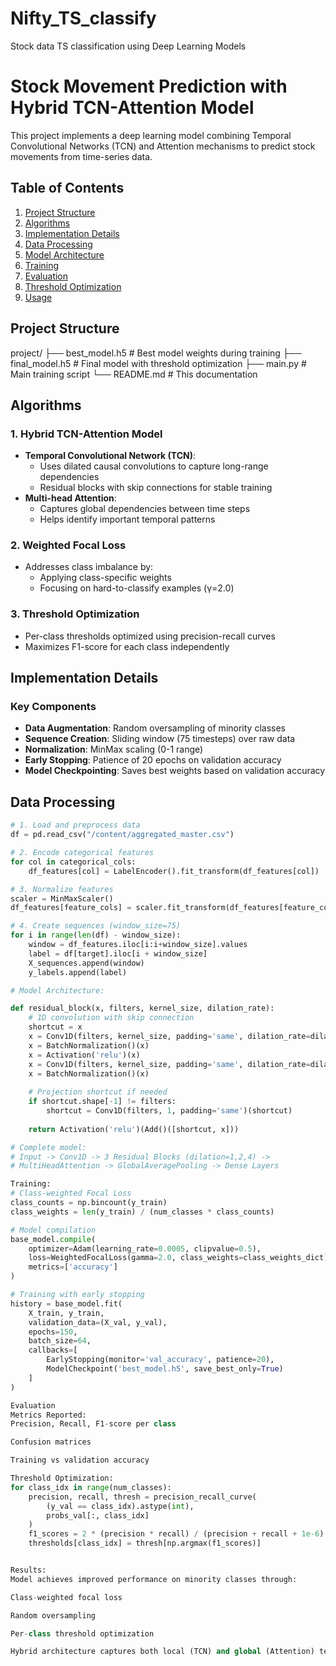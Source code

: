 # Nifty_TS_classify
Stock data TS classification using Deep Learning Models

# Stock Movement Prediction with Hybrid TCN-Attention Model

This project implements a deep learning model combining Temporal Convolutional Networks (TCN) and Attention mechanisms to predict stock movements from time-series data.

## Table of Contents
1. [Project Structure](#project-structure)
2. [Algorithms](#algorithms)
3. [Implementation Details](#implementation-details)
4. [Data Processing](#data-processing)
5. [Model Architecture](#model-architecture)
6. [Training](#training)
7. [Evaluation](#evaluation)
8. [Threshold Optimization](#threshold-optimization)
9. [Usage](#usage)

## Project Structure
project/
├── best_model.h5 # Best model weights during training
├── final_model.h5 # Final model with threshold optimization
├── main.py # Main training script
└── README.md # This documentation



## Algorithms

### 1. Hybrid TCN-Attention Model
- **Temporal Convolutional Network (TCN)**:
  - Uses dilated causal convolutions to capture long-range dependencies
  - Residual blocks with skip connections for stable training
- **Multi-head Attention**:
  - Captures global dependencies between time steps
  - Helps identify important temporal patterns

### 2. Weighted Focal Loss
- Addresses class imbalance by:
  - Applying class-specific weights
  - Focusing on hard-to-classify examples (γ=2.0)

### 3. Threshold Optimization
- Per-class thresholds optimized using precision-recall curves
- Maximizes F1-score for each class independently

## Implementation Details

### Key Components
- **Data Augmentation**: Random oversampling of minority classes
- **Sequence Creation**: Sliding window (75 timesteps) over raw data
- **Normalization**: MinMax scaling (0-1 range)
- **Early Stopping**: Patience of 20 epochs on validation accuracy
- **Model Checkpointing**: Saves best weights based on validation accuracy

## Data Processing

```python
# 1. Load and preprocess data
df = pd.read_csv("/content/aggregated_master.csv")

# 2. Encode categorical features
for col in categorical_cols:
    df_features[col] = LabelEncoder().fit_transform(df_features[col])

# 3. Normalize features
scaler = MinMaxScaler()
df_features[feature_cols] = scaler.fit_transform(df_features[feature_cols])

# 4. Create sequences (window_size=75)
for i in range(len(df) - window_size):
    window = df_features.iloc[i:i+window_size].values
    label = df[target].iloc[i + window_size]
    X_sequences.append(window)
    y_labels.append(label)

# Model Architecture:

def residual_block(x, filters, kernel_size, dilation_rate):
    # 1D convolution with skip connection
    shortcut = x
    x = Conv1D(filters, kernel_size, padding='same', dilation_rate=dilation_rate)(x)
    x = BatchNormalization()(x)
    x = Activation('relu')(x)
    x = Conv1D(filters, kernel_size, padding='same', dilation_rate=dilation_rate)(x)
    x = BatchNormalization()(x)
    
    # Projection shortcut if needed
    if shortcut.shape[-1] != filters:
        shortcut = Conv1D(filters, 1, padding='same')(shortcut)
    
    return Activation('relu')(Add()([shortcut, x]))

# Complete model:
# Input -> Conv1D -> 3 Residual Blocks (dilation=1,2,4) -> 
# MultiHeadAttention -> GlobalAveragePooling -> Dense Layers

Training:
# Class-weighted Focal Loss
class_counts = np.bincount(y_train)
class_weights = len(y_train) / (num_classes * class_counts)

# Model compilation
base_model.compile(
    optimizer=Adam(learning_rate=0.0005, clipvalue=0.5),
    loss=WeightedFocalLoss(gamma=2.0, class_weights=class_weights_dict),
    metrics=['accuracy']
)

# Training with early stopping
history = base_model.fit(
    X_train, y_train,
    validation_data=(X_val, y_val),
    epochs=150,
    batch_size=64,
    callbacks=[
        EarlyStopping(monitor='val_accuracy', patience=20),
        ModelCheckpoint('best_model.h5', save_best_only=True)
    ]
)

Evaluation
Metrics Reported:
Precision, Recall, F1-score per class

Confusion matrices

Training vs validation accuracy

Threshold Optimization:
for class_idx in range(num_classes):
    precision, recall, thresh = precision_recall_curve(
        (y_val == class_idx).astype(int), 
        probs_val[:, class_idx]
    )
    f1_scores = 2 * (precision * recall) / (precision + recall + 1e-6)
    thresholds[class_idx] = thresh[np.argmax(f1_scores)]


Results:
Model achieves improved performance on minority classes through:

Class-weighted focal loss

Random oversampling

Per-class threshold optimization

Hybrid architecture captures both local (TCN) and global (Attention) temporal patterns

